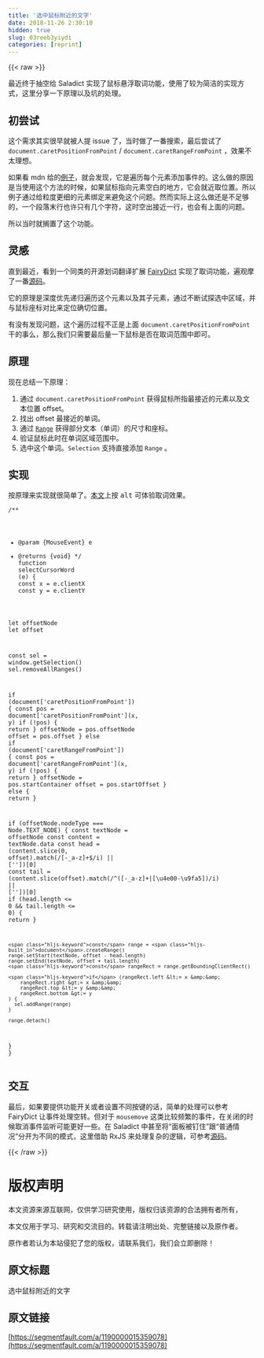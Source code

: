 ```yaml
---
title: '选中鼠标附近的文字' 
date: 2018-11-26 2:30:10
hidden: true
slug: 03reeb3yiydi
categories: [reprint]
---
```


{{< raw >}}
<p>&#x6700;&#x8FD1;&#x7EC8;&#x4E8E;&#x62BD;&#x7A7A;&#x7ED9; Saladict &#x5B9E;&#x73B0;&#x4E86;&#x9F20;&#x6807;&#x60AC;&#x6D6E;&#x53D6;&#x8BCD;&#x529F;&#x80FD;&#xFF0C;&#x4F7F;&#x7528;&#x4E86;&#x8F83;&#x4E3A;&#x7B80;&#x6D01;&#x7684;&#x5B9E;&#x73B0;&#x65B9;&#x5F0F;&#xFF0C;&#x8FD9;&#x91CC;&#x5206;&#x4EAB;&#x4E00;&#x4E0B;&#x539F;&#x7406;&#x4EE5;&#x53CA;&#x5751;&#x7684;&#x5904;&#x7406;&#x3002;</p><h2 id="articleHeader0">&#x521D;&#x5C1D;&#x8BD5;</h2><p>&#x8FD9;&#x4E2A;&#x9700;&#x6C42;&#x5176;&#x5B9E;&#x5F88;&#x65E9;&#x5C31;&#x88AB;&#x4EBA;&#x63D0; issue &#x4E86;&#xFF0C;&#x5F53;&#x65F6;&#x505A;&#x4E86;&#x4E00;&#x756A;&#x641C;&#x7D22;&#xFF0C;&#x6700;&#x540E;&#x5C1D;&#x8BD5;&#x4E86; <code>document.caretPositionFromPoint</code> / <code>document.caretRangeFromPoint</code> &#xFF0C;&#x6548;&#x679C;&#x4E0D;&#x592A;&#x7406;&#x60F3;&#x3002;</p><p>&#x5982;&#x679C;&#x770B; mdn &#x7ED9;&#x7684;<a href="https://developer.mozilla.org/en-US/docs/Web/API/DocumentOrShadowRoot/caretPositionFromPoint" rel="nofollow noreferrer" target="_blank">&#x4F8B;&#x5B50;</a>&#xFF0C;&#x5C31;&#x4F1A;&#x53D1;&#x73B0;&#xFF0C;&#x5B83;&#x662F;&#x904D;&#x5386;&#x6BCF;&#x4E2A;&#x5143;&#x7D20;&#x6DFB;&#x52A0;&#x4E8B;&#x4EF6;&#x7684;&#x3002;&#x8FD9;&#x4E48;&#x505A;&#x7684;&#x539F;&#x56E0;&#x662F;&#x5F53;&#x4F7F;&#x7528;&#x8FD9;&#x4E2A;&#x65B9;&#x6CD5;&#x7684;&#x65F6;&#x5019;&#xFF0C;&#x5982;&#x679C;&#x9F20;&#x6807;&#x6307;&#x5411;&#x5143;&#x7D20;&#x7A7A;&#x767D;&#x7684;&#x5730;&#x65B9;&#xFF0C;&#x5B83;&#x4F1A;&#x5C31;&#x8FD1;&#x53D6;&#x4F4D;&#x7F6E;&#x3002;&#x6240;&#x4EE5;&#x4F8B;&#x5B50;&#x901A;&#x8FC7;&#x7ED9;&#x7C92;&#x5EA6;&#x66F4;&#x7EC6;&#x7684;&#x5143;&#x7D20;&#x7ED1;&#x5B9A;&#x6765;&#x907F;&#x514D;&#x8FD9;&#x4E2A;&#x95EE;&#x9898;&#x3002;&#x7136;&#x800C;&#x5B9E;&#x9645;&#x4E0A;&#x8FD9;&#x4E48;&#x505A;&#x8FD8;&#x662F;&#x4E0D;&#x8DB3;&#x591F;&#x7684;&#xFF0C;&#x4E00;&#x4E2A;&#x6BB5;&#x843D;&#x672B;&#x884C;&#x4E5F;&#x8BB8;&#x53EA;&#x6709;&#x51E0;&#x4E2A;&#x5B57;&#x7B26;&#xFF0C;&#x8FD9;&#x65F6;&#x7A7A;&#x51FA;&#x63A5;&#x8FD1;&#x4E00;&#x884C;&#xFF0C;&#x4E5F;&#x4F1A;&#x6709;&#x4E0A;&#x9762;&#x7684;&#x95EE;&#x9898;&#x3002;</p><p>&#x6240;&#x4EE5;&#x5F53;&#x65F6;&#x5C31;&#x6401;&#x7F6E;&#x4E86;&#x8FD9;&#x4E2A;&#x529F;&#x80FD;&#x3002;</p><h2 id="articleHeader1">&#x7075;&#x611F;</h2><p>&#x76F4;&#x5230;&#x6700;&#x8FD1;&#xFF0C;&#x770B;&#x5230;&#x4E00;&#x4E2A;&#x540C;&#x7C7B;&#x7684;&#x5F00;&#x6E90;&#x5212;&#x8BCD;&#x7FFB;&#x8BD1;&#x6269;&#x5C55; <a href="https://github.com/revir/FairyDict" rel="nofollow noreferrer" target="_blank">FairyDict</a> &#x5B9E;&#x73B0;&#x4E86;&#x53D6;&#x8BCD;&#x529F;&#x80FD;&#xFF0C;&#x904D;&#x89C2;&#x6469;&#x4E86;&#x4E00;&#x756A;<a href="https://github.com/revir/FairyDict/blob/30e12d426b9eb190142003732cdfb0d2aa64eb66/content/inject.coffee#L110-L141" rel="nofollow noreferrer" target="_blank">&#x6E90;&#x7801;</a>&#x3002;</p><p>&#x5B83;&#x7684;&#x539F;&#x7406;&#x662F;&#x6DF1;&#x5EA6;&#x4F18;&#x5148;&#x9012;&#x5F52;&#x904D;&#x5386;&#x8FD9;&#x4E2A;&#x5143;&#x7D20;&#x4EE5;&#x53CA;&#x5176;&#x5B50;&#x5143;&#x7D20;&#xFF0C;&#x901A;&#x8FC7;&#x4E0D;&#x65AD;&#x8BD5;&#x63A2;&#x9009;&#x4E2D;&#x533A;&#x57DF;&#xFF0C;&#x5E76;&#x4E0E;&#x9F20;&#x6807;&#x5EA7;&#x6807;&#x5BF9;&#x6BD4;&#x6765;&#x5B9A;&#x4F4D;&#x786E;&#x5207;&#x4F4D;&#x7F6E;&#x3002;</p><p>&#x6709;&#x6CA1;&#x6709;&#x53D1;&#x73B0;&#x95EE;&#x9898;&#xFF0C;&#x8FD9;&#x4E2A;&#x904D;&#x5386;&#x8FC7;&#x7A0B;&#x4E0D;&#x6B63;&#x662F;&#x4E0A;&#x9762; <code>document.caretPositionFromPoint</code> &#x5E72;&#x7684;&#x4E8B;&#x4E48;&#xFF0C;&#x90A3;&#x4E48;&#x6211;&#x4EEC;&#x53EA;&#x9700;&#x8981;&#x6700;&#x540E;&#x91CF;&#x4E00;&#x4E0B;&#x9F20;&#x6807;&#x662F;&#x5426;&#x5728;&#x53D6;&#x8BCD;&#x8303;&#x56F4;&#x4E2D;&#x5373;&#x53EF;&#x3002;</p><h2 id="articleHeader2">&#x539F;&#x7406;</h2><p>&#x73B0;&#x5728;&#x603B;&#x7ED3;&#x4E00;&#x4E0B;&#x539F;&#x7406;&#xFF1A;</p><ol><li>&#x901A;&#x8FC7; <code>document.caretPositionFromPoint</code> &#x83B7;&#x5F97;&#x9F20;&#x6807;&#x6240;&#x6307;&#x6700;&#x63A5;&#x8FD1;&#x7684;&#x5143;&#x7D20;&#x4EE5;&#x53CA;&#x6587;&#x672C;&#x4F4D;&#x7F6E; offset&#x3002;</li><li>&#x627E;&#x51FA; offset &#x6700;&#x63A5;&#x8FD1;&#x7684;&#x5355;&#x8BCD;&#x3002;</li><li>&#x901A;&#x8FC7; <a href="https://developer.mozilla.org/en-US/docs/Web/API/Range" rel="nofollow noreferrer" target="_blank"><code>Range</code></a> &#x83B7;&#x5F97;&#x90E8;&#x5206;&#x6587;&#x672C;&#xFF08;&#x5355;&#x8BCD;&#xFF09;&#x7684;&#x5C3A;&#x5BF8;&#x548C;&#x5EA7;&#x6807;&#x3002;</li><li>&#x9A8C;&#x8BC1;&#x9F20;&#x6807;&#x6B64;&#x65F6;&#x5728;&#x5355;&#x8BCD;&#x533A;&#x57DF;&#x8303;&#x56F4;&#x4E2D;&#x3002;</li><li>&#x9009;&#x4E2D;&#x8FD9;&#x4E2A;&#x5355;&#x8BCD;&#x3002;<code>Selection</code> &#x652F;&#x6301;&#x76F4;&#x63A5;&#x6DFB;&#x52A0; <code>Range</code> &#x3002;</li></ol><h2 id="articleHeader3">&#x5B9E;&#x73B0;</h2><p>&#x6309;&#x539F;&#x7406;&#x6765;&#x5B9E;&#x73B0;&#x5C31;&#x5F88;&#x7B80;&#x5355;&#x4E86;&#x3002;<a href="https://blog.crimx.com/select-cursor-word" rel="nofollow noreferrer" target="_blank">&#x672C;&#x6587;</a>&#x4E0A;&#x6309; <kbd>alt</kbd> &#x53EF;&#x4F53;&#x9A8C;&#x53D6;&#x8BCD;&#x6548;&#x679C;&#x3002;</p><div class="widget-codetool" style="display:none"><div class="widget-codetool--inner"><span class="selectCode code-tool" data-toggle="tooltip" data-placement="top" title="" data-original-title="&#x5168;&#x9009;"></span> <span type="button" class="copyCode code-tool" data-toggle="tooltip" data-placement="top" data-clipboard-text="/**
 * @param {MouseEvent} e
 * @returns {void}
 */
function selectCursorWord (e) {
  const x = e.clientX
  const y = e.clientY

  let offsetNode
  let offset

  const sel = window.getSelection()
  sel.removeAllRanges()

  if (document[&apos;caretPositionFromPoint&apos;]) {
    const pos = document[&apos;caretPositionFromPoint&apos;](x, y)
    if (!pos) { return }
    offsetNode = pos.offsetNode
    offset = pos.offset
  } else if (document[&apos;caretRangeFromPoint&apos;]) {
    const pos = document[&apos;caretRangeFromPoint&apos;](x, y)
    if (!pos) { return }
    offsetNode = pos.startContainer
    offset = pos.startOffset
  } else {
    return
  }

  if (offsetNode.nodeType === Node.TEXT_NODE) {
    const textNode = offsetNode
    const content = textNode.data
    const head = (content.slice(0, offset).match(/[-_a-z]+$/i) || [&apos;&apos;])[0]
    const tail = (content.slice(offset).match(/^([-_a-z]+|[\u4e00-\u9fa5])/i) || [&apos;&apos;])[0]
    if (head.length &lt;= 0 &amp;&amp; tail.length &lt;= 0) {
      return
    }

    const range = document.createRange()
    range.setStart(textNode, offset - head.length)
    range.setEnd(textNode, offset + tail.length)
    const rangeRect = range.getBoundingClientRect()

    if (rangeRect.left &lt;= x &amp;&amp;
        rangeRect.right &gt;= x &amp;&amp;
        rangeRect.top &lt;= y &amp;&amp;
        rangeRect.bottom &gt;= y
    ) {
      sel.addRange(range)
    }

    range.detach()
  }
}" title="" data-original-title="&#x590D;&#x5236;"></span> <span type="button" class="saveToNote code-tool" data-toggle="tooltip" data-placement="top" title="" data-original-title="&#x653E;&#x8FDB;&#x7B14;&#x8BB0;"></span></div></div><pre class="javascript hljs"><code class="javascript"><span class="hljs-comment">/**
 * @param {MouseEvent} e
 * @returns {void}
 */</span>
<span class="hljs-function"><span class="hljs-keyword">function</span> <span class="hljs-title">selectCursorWord</span> (<span class="hljs-params">e</span>) </span>{
  <span class="hljs-keyword">const</span> x = e.clientX
  <span class="hljs-keyword">const</span> y = e.clientY

  <span class="hljs-keyword">let</span> offsetNode
  <span class="hljs-keyword">let</span> offset

  <span class="hljs-keyword">const</span> sel = <span class="hljs-built_in">window</span>.getSelection()
  sel.removeAllRanges()

  <span class="hljs-keyword">if</span> (<span class="hljs-built_in">document</span>[<span class="hljs-string">&apos;caretPositionFromPoint&apos;</span>]) {
    <span class="hljs-keyword">const</span> pos = <span class="hljs-built_in">document</span>[<span class="hljs-string">&apos;caretPositionFromPoint&apos;</span>](x, y)
    <span class="hljs-keyword">if</span> (!pos) { <span class="hljs-keyword">return</span> }
    offsetNode = pos.offsetNode
    offset = pos.offset
  } <span class="hljs-keyword">else</span> <span class="hljs-keyword">if</span> (<span class="hljs-built_in">document</span>[<span class="hljs-string">&apos;caretRangeFromPoint&apos;</span>]) {
    <span class="hljs-keyword">const</span> pos = <span class="hljs-built_in">document</span>[<span class="hljs-string">&apos;caretRangeFromPoint&apos;</span>](x, y)
    <span class="hljs-keyword">if</span> (!pos) { <span class="hljs-keyword">return</span> }
    offsetNode = pos.startContainer
    offset = pos.startOffset
  } <span class="hljs-keyword">else</span> {
    <span class="hljs-keyword">return</span>
  }

  <span class="hljs-keyword">if</span> (offsetNode.nodeType === Node.TEXT_NODE) {
    <span class="hljs-keyword">const</span> textNode = offsetNode
    <span class="hljs-keyword">const</span> content = textNode.data
    <span class="hljs-keyword">const</span> head = (content.slice(<span class="hljs-number">0</span>, offset).match(<span class="hljs-regexp">/[-_a-z]+$/i</span>) || [<span class="hljs-string">&apos;&apos;</span>])[<span class="hljs-number">0</span>]
    <span class="hljs-keyword">const</span> tail = (content.slice(offset).match(<span class="hljs-regexp">/^([-_a-z]+|[\u4e00-\u9fa5])/i</span>) || [<span class="hljs-string">&apos;&apos;</span>])[<span class="hljs-number">0</span>]
    <span class="hljs-keyword">if</span> (head.length &lt;= <span class="hljs-number">0</span> &amp;&amp; tail.length &lt;= <span class="hljs-number">0</span>) {
      <span class="hljs-keyword">return</span>
    }

    <span class="hljs-keyword">const</span> range = <span class="hljs-built_in">document</span>.createRange()
    range.setStart(textNode, offset - head.length)
    range.setEnd(textNode, offset + tail.length)
    <span class="hljs-keyword">const</span> rangeRect = range.getBoundingClientRect()

    <span class="hljs-keyword">if</span> (rangeRect.left &lt;= x &amp;&amp;
        rangeRect.right &gt;= x &amp;&amp;
        rangeRect.top &lt;= y &amp;&amp;
        rangeRect.bottom &gt;= y
    ) {
      sel.addRange(range)
    }

    range.detach()
  }
}</code></pre><h2 id="articleHeader4">&#x4EA4;&#x4E92;</h2><p>&#x6700;&#x540E;&#xFF0C;&#x5982;&#x679C;&#x8981;&#x63D0;&#x4F9B;&#x529F;&#x80FD;&#x5F00;&#x5173;&#x6216;&#x8005;&#x8BBE;&#x7F6E;&#x4E0D;&#x540C;&#x6309;&#x952E;&#x7684;&#x8BDD;&#xFF0C;&#x7B80;&#x5355;&#x7684;&#x5904;&#x7406;&#x53EF;&#x4EE5;&#x53C2;&#x8003; FairyDict &#x8BA9;&#x4E8B;&#x4EF6;&#x5904;&#x7406;&#x7A7A;&#x8F6C;&#x3002;&#x4F46;&#x5BF9;&#x4E8E; <code>mousemove</code> &#x8FD9;&#x7C7B;&#x6BD4;&#x8F83;&#x9891;&#x7E41;&#x7684;&#x4E8B;&#x4EF6;&#xFF0C;&#x5728;&#x5173;&#x95ED;&#x7684;&#x65F6;&#x5019;&#x53D6;&#x6D88;&#x4E8B;&#x4EF6;&#x76D1;&#x542C;&#x53EF;&#x80FD;&#x66F4;&#x597D;&#x4E00;&#x4E9B;&#x3002;&#x5728; Saladict &#x4E2D;&#x751A;&#x81F3;&#x5C06;&#x201C;&#x9762;&#x677F;&#x88AB;&#x9489;&#x4F4F;&#x201D;&#x8DDF;&#x201C;&#x666E;&#x901A;&#x60C5;&#x51B5;&#x201D;&#x5206;&#x5F00;&#x4E3A;&#x4E0D;&#x540C;&#x7684;&#x6A21;&#x5F0F;&#xFF0C;&#x8FD9;&#x91CC;&#x501F;&#x52A9; RxJS &#x6765;&#x5904;&#x7406;&#x590D;&#x6742;&#x7684;&#x903B;&#x8F91;&#xFF0C;&#x53EF;&#x53C2;&#x8003;<a href="https://github.com/crimx/ext-saladict/blob/ca0d8a1e58ef56277f2f0b3df4a291d4f2a0debc/src/selection/index.ts#L185-L232" rel="nofollow noreferrer" target="_blank">&#x6E90;&#x7801;</a>&#x3002;</p>
{{< /raw >}}

# 版权声明
本文资源来源互联网，仅供学习研究使用，版权归该资源的合法拥有者所有，

本文仅用于学习、研究和交流目的。转载请注明出处、完整链接以及原作者。

原作者若认为本站侵犯了您的版权，请联系我们，我们会立即删除！

## 原文标题
选中鼠标附近的文字

## 原文链接
[https://segmentfault.com/a/1190000015359078](https://segmentfault.com/a/1190000015359078)

